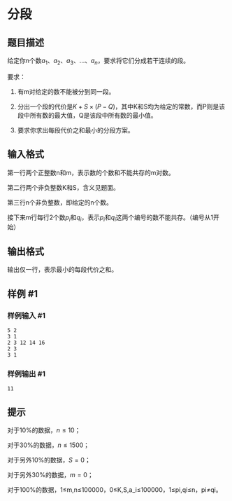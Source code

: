# 分段

## 题目描述

给定你n个数$a_1、a_2、a_3、...、a_n$，要求将它们分成若干连续的段。


要求：


1. 有m对给定的数不能被分到同一段。


2. 分出一个段的代价是$K + S \times (P - Q)$，其中K和S均为给定的常数，而P则是该段中所有数的最大值，Q是该段中所有数的最小值。


3. 要求你求出每段代价之和最小的分段方案。


## 输入格式

第一行两个正整数n和m，表示数的个数和不能共存的m对数。


第二行两个非负整数K和S，含义见题面。


第三行n个非负整数，即给定的n个数。


接下来m行每行2个数$p_i$和$q_i$，表示$p_i$和$q_i$这两个编号的数不能共存。（编号从1开始）


## 输出格式

输出仅一行，表示最小的每段代价之和。


## 样例 #1

### 样例输入 #1
```
5 2
3 1
2 3 12 14 16
2 3
3 1
```

### 样例输出 #1

```
11
```

## 提示

对于10%的数据，$n \leq 10$；

对于30%的数据，$n \leq 1500$；

对于另外10%的数据，$S = 0$；

对于另外30%的数据，$m = 0$；

对于100%的数据，1≤m,n≤100000，0≤K,S,a\_i≤100000，1≤pi,qi≤n，pi≠qi。


